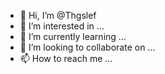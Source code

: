 - 👋 Hi, I’m @Thgslef
- 👀 I’m interested in ...
- 🌱 I’m currently learning ...
- 💞️ I’m looking to collaborate on ...
- 📫 How to reach me ...

<!---
Thgslef/Thgslef is a ✨ special ✨ repository because its `README.md` (this file) appears on your GitHub profile.
You can click the Preview link to take a look at your changes.
--->
